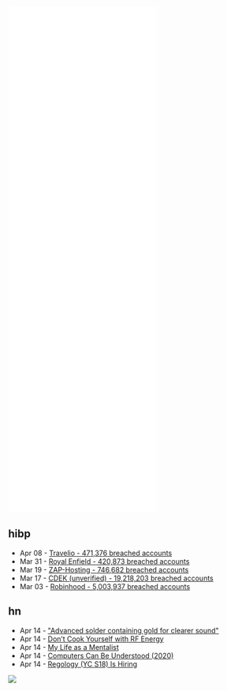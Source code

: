 ![Metrics](https://raw.githubusercontent.com/phixion/phixion/master/metrics.svg)

## hibp

<!--
for https://github.com/phixion/phixion/blob/main/.github/workflows/feeds.yml
-->
<!--START_SECTION:haveibeenpwnd-->
- Apr 08 - [Travelio - 471,376 breached accounts](https://haveibeenpwned.com/PwnedWebsites#Travelio)
- Mar 31 - [Royal Enfield - 420,873 breached accounts](https://haveibeenpwned.com/PwnedWebsites#RoyalEnfield)
- Mar 19 - [ZAP-Hosting - 746,682 breached accounts](https://haveibeenpwned.com/PwnedWebsites#ZAPHosting)
- Mar 17 - [CDEK (unverified) - 19,218,203 breached accounts](https://haveibeenpwned.com/PwnedWebsites#CDEK)
- Mar 03 - [Robinhood - 5,003,937 breached accounts](https://haveibeenpwned.com/PwnedWebsites#Robinhood)
<!--END_SECTION:haveibeenpwnd-->

## hn

<!--
for https://github.com/phixion/phixion/blob/main/.github/workflows/feeds.yml
-->
<!--START_SECTION:hn-->
- Apr 14 - ["Advanced solder containing gold for clearer sound"](https://www.sony.co.nz/electronics/walkman/nw-a100-series)
- Apr 14 - [Don’t Cook Yourself with RF Energy](https://www.bigmessowires.com/2022/04/13/dont-cook-yourself-with-rf-energy/)
- Apr 14 - [My Life as a Mentalist](https://www.zocalopublicsquare.org/2022/04/07/where-i-go-my-life-as-a-mentalist/chronicles/where-i-go/)
- Apr 14 - [Computers Can Be Understood (2020)](https://blog.nelhage.com/post/computers-can-be-understood/)
- Apr 14 - [Regology (YC S18) Is Hiring](https://www.ycombinator.com/companies/regology/jobs/WmLGnHI-product-marketing-manager)
<!--END_SECTION:hn-->

<!--
for https://yhype.me
-->
![](https://hit.yhype.me/github/profile?user_id=13013670)
